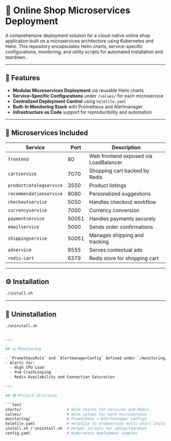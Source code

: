# 🛒 Online Shop Microservices Deployment

A comprehensive deployment solution for a cloud-native online shop application built on a microservices architecture using Kubernetes and Helm. This repository encapsulates Helm charts, service-specific configurations, monitoring, and utility scripts for automated installation and teardown.

---

## 🧩 Features

- **Modular Microservices Deployment** via reusable Helm charts  
- **Service-Specific Configurations** under `/values/` for each microservice  
- **Centralized Deployment Control** using `helmfile.yaml`  
- **Built-In Monitoring Stack** with Prometheus and Alertmanager  
- **Infrastructure as Code** support for reproducibility and automation  

---

## 🚀 Microservices Included

| Service                  | Port   | Description                            |
|--------------------------|--------|----------------------------------------|
| `frontend`               | 80     | Web frontend exposed via LoadBalancer  |
| `cartservice`            | 7070   | Shopping cart backed by Redis          |
| `productcatalogservice`  | 3550   | Product listings                       |
| `recommendationservice`  | 8080   | Personalized suggestions               |
| `checkoutservice`        | 5050   | Handles checkout workflow              |
| `currencyservice`        | 7000   | Currency conversion                    |
| `paymentservice`         | 50051  | Handles payments securely              |
| `emailservice`           | 5000   | Sends order confirmations              |
| `shippingservice`        | 50051  | Manages shipping and tracking          |
| `adservice`              | 9555   | Serves contextual ads                  |
| `redis-cart`             | 6379   | Redis store for shopping cart          |

---

## ⚙️ Installation

```bash
./install.sh
```
---

## 🧹 Uninstallation

```bash
./uninstall.sh


---

## 📊 Monitoring

- `PrometheusRule` and `AlertmanagerConfig` defined under `/monitoring/`
- Alerts for:
  - High CPU Load
  - Pod CrashLooping
  - Redis Availability and Connection Saturation

---

## 🛠 Project Structure

```text
charts/                    # Helm charts for services and Redis
values/                    # Helm values for each microservice
monitoring/                # Prometheus + Alertmanager configs
helmfile.yaml              # Helmfile to orchestrate multi-chart installs
install.sh / uninstall.sh  # Helper scripts for setup/teardown
config.yaml                # Kubernetes deployment samples
